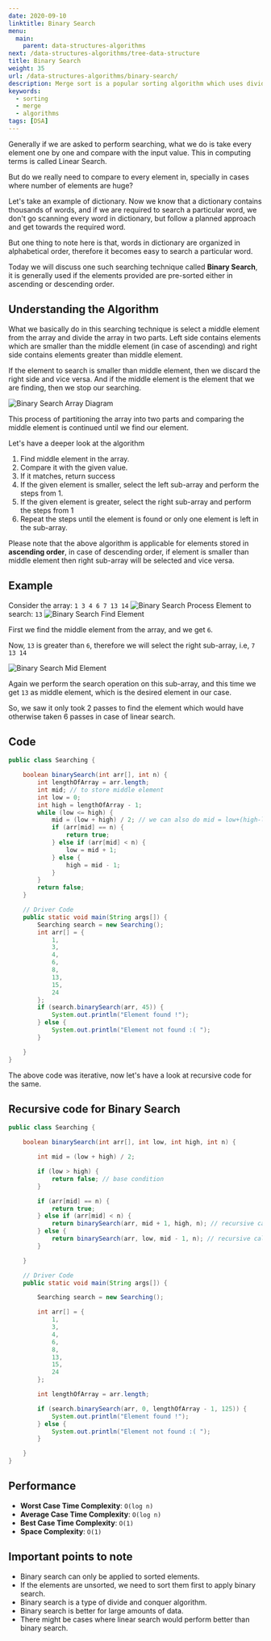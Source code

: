 ```yaml
---
date: 2020-09-10
linktitle: Binary Search
menu:
  main:
    parent: data-structures-algorithms
next: /data-structures-algorithms/tree-data-structure
title: Binary Search
weight: 35
url: /data-structures-algorithms/binary-search/
description: Merge sort is a popular sorting algorithm which uses divide and conquer algorithm. The heart of the Merge Sort is a procedure called Merge.
keywords:
  - sorting
  - merge
  - algorithms
tags: [DSA]
---
```

<meta property="og:image" content="https://tutswiki.com/images/DSA/merge-array.png"/>
<meta name="twitter:card" content="summary" />
<meta name="twitter:title" content="Merge Sort" />
<meta name=”twitter:description” content="Merge sort is a popular sorting algorithm which uses divide and conquer algorithm. The heart of the Merge Sort is a procedure called Merge." />

Generally if we are asked to perform searching, what we do is take every element one by one and compare with the input value. This in computing terms is called Linear Search.

But do we really need to compare to every element in, specially in cases where number of elements are huge?

Let's take an example of dictionary. Now we know that a dictionary contains thousands of words, and if we are required to search a particular word, we don't go scanning every word in dictionary, but follow a planned approach and get towards the required word.

But one thing to note here is that, words in dictionary are organized in alphabetical order, therefore it becomes easy to search a particular word.

Today we will discuss one such searching technique called **Binary Search**, it is generally used if the elements provided are pre-sorted either in ascending or descending order.

## Understanding the Algorithm
What we basically do in this searching technique is select a middle element from the array and divide the array in two parts. Left side contains elements which are smaller than the middle element (in case of ascending) and right side contains elements greater than middle element.

If the element to search is smaller than middle element, then we discard the right side and vice versa. And if the middle element is the element that we are finding, then we stop our searching.

![Binary Search Array Diagram](/images/DSA/binary-search-array.png "Array")

This process of partitioning the array into two parts and comparing the middle element is continued until we find our element.

Let's have a deeper look at the algorithm

1. Find middle element in the array.
2. Compare it with the given value.
3. If it matches, return success
4. If the given element is smaller, select the left sub-array and perform the steps from 1.
5. If the given element is greater, select the right sub-array and perform the steps from 1
6. Repeat the steps until the element is found or only one element is left in the sub-array.

Please note that the above algorithm is applicable for elements stored in **ascending order**, in case of descending order, if element is smaller than middle element then right sub-array will be selected and vice versa.

## Example
Consider the array: `1 3 4 6 7 13 14`
![Binary Search Process](/images/DSA/binary-search-divide-flow.png "Steps")
Element to search: `13`
![Binary Search Find Element](/images/DSA/binary-search-find-element.png "Find 13")

First we find the middle element from the array, and we get `6`.

Now, `13` is greater than `6`, therefore we will select the right sub-array, i.e, `7 13 14`


![Binary Search Mid Element](/images/DSA/binary-search-mid-element.png "Found")

Again we perform the search operation on this sub-array, and this time we get `13` as middle element, which is the desired element in our case.

So, we saw it only took 2 passes to find the element which would have otherwise taken 6 passes in case of linear search.

## Code
```java
public class Searching {

    boolean binarySearch(int arr[], int n) {
        int lengthOfArray = arr.length;
        int mid; // to store middle element
        int low = 0;
        int high = lengthOfArray - 1;
        while (low <= high) {
            mid = (low + high) / 2; // we can also do mid = low+(high-low)/2 to avoid overflow in some cases
            if (arr[mid] == n) {
                return true;
            } else if (arr[mid] < n) {
                low = mid + 1;
            } else {
                high = mid - 1;
            }
        }
        return false;
    }

    // Driver Code
    public static void main(String args[]) {
        Searching search = new Searching();
        int arr[] = {
            1,
            3,
            4,
            6,
            8,
            13,
            15,
            24
        };
        if (search.binarySearch(arr, 45)) {
            System.out.println("Element found !");
        } else {
            System.out.println("Element not found :( ");
        }

    }
}
```
The above code was iterative, now let's have a look at recursive code for the same.
## Recursive code for Binary Search
```java
public class Searching {

    boolean binarySearch(int arr[], int low, int high, int n) {

        int mid = (low + high) / 2;

        if (low > high) {
            return false; // base condition
        }

        if (arr[mid] == n) {
            return true;
        } else if (arr[mid] < n) {
            return binarySearch(arr, mid + 1, high, n); // recursive call to right sub-array
        } else {
            return binarySearch(arr, low, mid - 1, n); // recursive call to left sub-array
        }

    }

    // Driver Code
    public static void main(String args[]) {

        Searching search = new Searching();

        int arr[] = {
            1,
            3,
            4,
            6,
            8,
            13,
            15,
            24
        };

        int lengthOfArray = arr.length;

        if (search.binarySearch(arr, 0, lengthOfArray - 1, 125)) {
            System.out.println("Element found !");
        } else {
            System.out.println("Element not found :( ");
        }

    }
}
```
## Performance
- **Worst Case Time Complexity**: `O(log n)`
- **Average Case Time Complexity**: `O(log n)`
- **Best Case Time Complexity**: `O(1)`
- **Space Complexity**: `O(1)`

## Important points to note
- Binary search can only be applied to sorted elements.
- If the elements are unsorted, we need to sort them first to apply binary search.
- Binary search is a type of divide and conquer algorithm.
- Binary search is better for large amounts of data.
- There might be cases where linear search would perform better than binary search.

